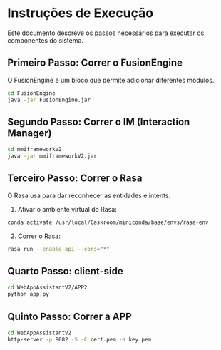 # Instruções de Execução

Este documento descreve os passos necessários para executar os componentes do sistema.

## Primeiro Passo: Correr o FusionEngine

O FusionEngine é um bloco que permite adicionar diferentes módulos.

```bash
cd FusionEngine
java -jar FusionEngine.jar
```

## Segundo Passo: Correr o IM (Interaction Manager)

```bash
cd mmiframeworkV2
java -jar mmiframeworkV2.jar
```

## Terceiro Passo: Correr o Rasa

O Rasa usa para dar reconhecer as entidades e intents.

1. Ativar o ambiente virtual do Rasa:

```bash
conda activate /usr/local/Caskroom/miniconda/base/envs/rasa-env
```

2. Correr o Rasa:

```bash
rasa run --enable-api --cors="*"
```

## Quarto Passo: client-side 

```bash
cd WebAppAssistantV2/APP2
python app.py
```

## Quinto Passo: Correr a APP

```bash
cd WebAppAssistantV2
http-server -p 8082 -S -C cert.pem -K key.pem
```
